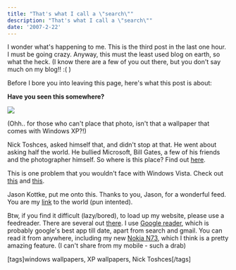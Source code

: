 ```yaml
---
title: "That's what I call a \"search\""
description: "That's what I call a \"search\""
date: '2007-2-22'
---
```


I wonder what's happening to me. This is the third post in the last one hour. I must be going crazy. Anyway, this must the least used blog on earth, so what the heck. (I know there are a few of you out there, but you don't say much on my blog!! :( )

Before I bore you into leaving this page, here's what this post is about:

**Have you seen this somewhere?**

[![](/images/wear01_autumn0702.jpg)][0] 

(Ohh.. for those who can't place that photo, isn't that a wallpaper that comes with Windows XP?!)

Nick Toshces, asked himself that, and didn't stop at that. He went about asking half the world. He bullied Microsoft, Bill Gates, a few of his friends and the photographer himself. So where is this place? Find out [here][1].

This is one problem that you wouldn't face with Windows Vista. Check out [this][2] and [this][3].

Jason Kottke, put me onto this. Thanks to you, Jason, for a wonderful feed. You are my [link][4] to the world (pun intented).

Btw, if you find it difficult (lazy/bored), to load up my website, please use a feedreader. There are several out [there][5]. I use [Google reader][6], which is probably google's best app till date, apart from search and gmail. You can read it from anywhere, including my new [Nokia N73][7], which I think is a pretty amazing feature. (I can't share from my mobile - such a drab)

\[tags\]windows wallpapers, XP wallpapers, Nick Toshces\[/tags\]


[0]: http://shvelmur.com/images/wpress/ThatswhatIcallasearch_2C7/wear01_autumn07021.jpg
[1]: http://www.vanityfair.com/ontheweb/features/2007/02/autumn200702?printable=true¤tPage=all
[2]: http://blogs.msdn.com/oldnewthing/archive/2007/01/25/1529570.aspx
[3]: http://www.istartedsomething.com/20070126/finding-vista-wallpapers/
[4]: http://kottke.org
[5]: http://www.google.co.in/search?q=feed+readers&ie=utf-8&oe=utf-8&rls=org.mozilla:en-US:official&client=firefox-a
[6]: http://www.google.com/reader/view/
[7]: http://shvelmur.com/wpress/2007/02/15/new-phone-nokia-n73/